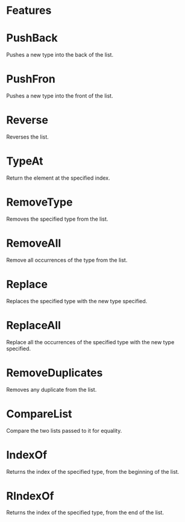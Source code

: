 # Features

# PushBack
Pushes a new type into the back of the list.

# PushFron
Pushes a new type into the front of the list.

# Reverse
Reverses the list.

# TypeAt
Return the element at the specified index.

# RemoveType
Removes the specified type from the list.

# RemoveAll
Remove all occurrences of the type from the list.

# Replace
Replaces the specified type with the new type specified.

# ReplaceAll
Replace all the occurrences of the specified type with the new type specified.

# RemoveDuplicates
Removes any duplicate from the list.

# CompareList
Compare the two lists passed to it for equality.

# IndexOf
Returns the index of the specified type, from the beginning of the list.

# RIndexOf
Returns the index of the specified type, from the end of the list.
